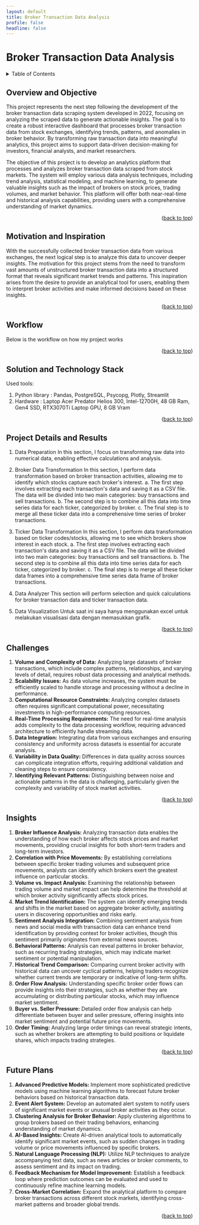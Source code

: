 ```yaml
---
layout: default
title: Broker Transaction Data Analysis
profile: false
headline: false
---
```


<a id="readme-top"></a>

# Broker Transaction Data Analysis

<!-- TABLE OF CONTENTS -->
<details>
  <summary>Table of Contents</summary>
  <ol>
    <li> <a href="#overview-and-objective">Overview and Objective</a></li>
    <li><a href="#motivation-and-inspiration">Motivation and Inspiration</a></li>
    <li><a href="#workflow">Workflow</a></li>
    <li><a href="#solution-and-technology-stack">Solution and Technology Stack</a></li>
    <li><a href="#project-details-and-results">Project Details and Results</a></li>
    <li><a href="#challenges">Challenges</a></li>
    <li><a href="#insights">Insights</a></li>
    <li><a href="#future-plans">Future Plans</a></li>
  </ol>
</details>

## Overview and Objective
This project represents the next step following the development of the broker transaction data scraping system developed in 2022, focusing on analyzing the scraped data to generate actionable insights. The goal is to create a robust interactive dashboard that processes broker transaction data from stock exchanges, identifying trends, patterns, and anomalies in broker behavior. By transforming raw transaction data into meaningful analytics, this project aims to support data-driven decision-making for investors, financial analysts, and market researchers.

The objective of this project is to develop an analytics platform that processes and analyzes broker transaction data scraped from stock markets. The system will employ various data analysis techniques, including trend analysis, statistical modeling, and machine learning, to generate valuable insights such as the impact of brokers on stock prices, trading volumes, and market behavior. This platform will offer both near-real-time and historical analysis capabilities, providing users with a comprehensive understanding of market dynamics.

<p align="right">(<a href="#readme-top">back to top</a>)</p>

## Motivation and Inspiration
With the successfully collected broker transaction data from various exchanges, the next logical step is to analyze this data to uncover deeper insights. The motivation for this project stems from the need to transform vast amounts of unstructured broker transaction data into a structured format that reveals significant market trends and patterns. This inspiration arises from the desire to provide an analytical tool for users, enabling them to interpret broker activities and make informed decisions based on these insights.

<p align="right">(<a href="#readme-top">back to top</a>)</p>

## Workflow
Below is the workflow on how my project works

<p align="right">(<a href="#readme-top">back to top</a>)</p>

## Solution and Technology Stack
Used tools:
1. Python library : Pandas, PostgreSQL, Psycopg, Plotly, Streamlit
2. Hardware : Laptop Acer Predator Helios 300, Intel-12700H, 48 GB Ram, Gen4 SSD, RTX3070Ti Laptop GPU, 8 GB Vram

<p align="right">(<a href="#readme-top">back to top</a>)</p>

## Project Details and Results
1. Data Preparation
In this section, I focus on transforming raw data into numerical data, enabling effective calculations and analysis.

3. Broker Data Transformation
In this section, I perform data transformation based on broker transaction activities, allowing me to identify which stocks capture each broker's interest.
a. The first step involves extracting each transaction's data and saving it as a CSV file. The data will be divided into two main categories: buy transactions and sell transactions.
b. The second step is to combine all this data into time series data for each ticker, categorized by broker.
c. The final step is to merge all these ticker data into a comprehensive time series of broker transactions.

5. Ticker Data Transformation
In this section, I perform data transformation based on ticker codes/stocks, allowing me to see which brokers show interest in each stock.
a. The first step involves extracting each transaction's data and saving it as a CSV file. The data will be divided into two main categories: buy transactions and sell transactions.
b. The second step is to combine all this data into time series data for each ticker, categorized by broker.
c. The final step is to merge all these ticker data frames into a comprehensive time series data frame of broker transactions.

7. Data Analyzer
This section will perform selection and quick calculations for broker transaction data and ticker transaction data.

9. Data Visualization
Untuk saat ini saya hanya menggunakan excel untuk melakukan visualisasi data dengan memasukkan grafik.

<p align="right">(<a href="#readme-top">back to top</a>)</p>

## Challenges
1. **Volume and Complexity of Data:** Analyzing large datasets of broker transactions, which include complex patterns, relationships, and varying levels of detail, requires robust data processing and analytical methods.
2. **Scalability Issues:** As data volume increases, the system must be efficiently scaled to handle storage and processing without a decline in performance.
3. **Computational Resource Constraints:** Analyzing complex datasets often requires significant computational power, necessitating investments in high-performance computing resources.
4. **Real-Time Processing Requirements:** The need for real-time analysis adds complexity to the data processing workflow, requiring advanced architecture to efficiently handle streaming data.
5. **Data Integration:** Integrating data from various exchanges and ensuring consistency and uniformity across datasets is essential for accurate analysis.
6. **Variability in Data Quality:** Differences in data quality across sources can complicate integration efforts, requiring additional validation and cleaning steps to ensure consistency.
7. **Identifying Relevant Patterns:** Distinguishing between noise and actionable patterns in the data is challenging, particularly given the complexity and variability of stock market activities.

<p align="right">(<a href="#readme-top">back to top</a>)</p>

## Insights
1. **Broker Influence Analysis:** Analyzing transaction data enables the understanding of how each broker affects stock prices and market movements, providing crucial insights for both short-term traders and long-term investors.
2. **Correlation with Price Movements:** By establishing correlations between specific broker trading volumes and subsequent price movements, analysts can identify which brokers exert the greatest influence on particular stocks.
3. **Volume vs. Impact Analysis:** Examining the relationship between trading volume and market impact can help determine the threshold at which broker activity significantly affects stock prices.
4. **Market Trend Identification:** The system can identify emerging trends and shifts in the market based on aggregate broker activity, assisting users in discovering opportunities and risks early.
5. **Sentiment Analysis Integration:** Combining sentiment analysis from news and social media with transaction data can enhance trend identification by providing context for broker activities, though this sentiment primarily originates from external news sources.
6. **Behavioral Patterns:** Analysis can reveal patterns in broker behavior, such as recurring trading strategies, which may indicate market sentiment or potential manipulation.
7. **Historical Trend Comparison:** Comparing current broker activity with historical data can uncover cyclical patterns, helping traders recognize whether current trends are temporary or indicative of long-term shifts.
8. **Order Flow Analysis:** Understanding specific broker order flows can provide insights into their strategies, such as whether they are accumulating or distributing particular stocks, which may influence market sentiment.
9. **Buyer vs. Seller Pressure:** Detailed order flow analysis can help differentiate between buyer and seller pressure, offering insights into market sentiment and potential future price movements.
10. **Order Timing:** Analyzing large order timings can reveal strategic intents, such as whether brokers are attempting to build positions or liquidate shares, which impacts trading strategies.

<p align="right">(<a href="#readme-top">back to top</a>)</p>

## Future Plans
1. **Advanced Predictive Models:** Implement more sophisticated predictive models using machine learning algorithms to forecast future broker behaviors based on historical transaction data.
2. **Event Alert System:** Develop an automated alert system to notify users of significant market events or unusual broker activities as they occur.
3. **Clustering Analysis for Broker Behavior:** Apply clustering algorithms to group brokers based on their trading behaviors, enhancing understanding of market dynamics.
4. **AI-Based Insights:** Create AI-driven analytical tools to automatically identify significant market events, such as sudden changes in trading volume or price movements influenced by specific brokers.
5. **Natural Language Processing (NLP):** Utilize NLP techniques to analyze accompanying text data, such as news articles or broker comments, to assess sentiment and its impact on trading.
6. **Feedback Mechanism for Model Improvement:** Establish a feedback loop where prediction outcomes can be evaluated and used to continuously refine machine learning models.
7. **Cross-Market Correlation:** Expand the analytical platform to compare broker transactions across different stock markets, identifying cross-market patterns and broader global trends.

<p align="right">(<a href="#readme-top">back to top</a>)</p>
